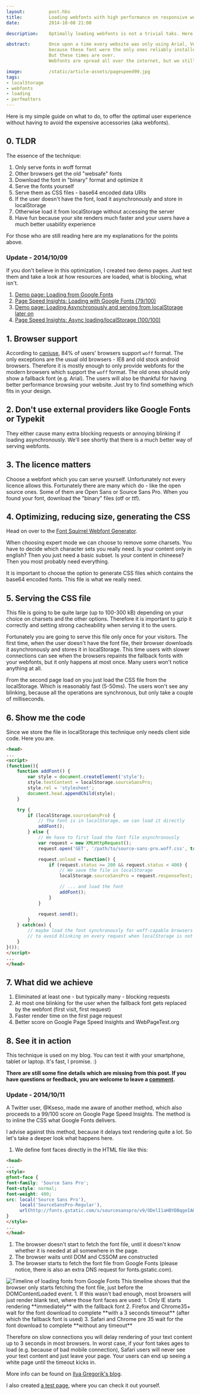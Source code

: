 ```yaml
---
layout:         post.hbs
title:          Loading webfonts with high performance on responsive websites
date:           2014-10-08 21:00

description:    Optimally loading webfonts is not a trivial taks. Here is a simple guide, how to do it. No blinking, no blocking.

abstract:       Once upon a time every website was only using Arial, Verdana, Garamond or Times New Roman for rendering the text,
                because these font were the only ones reliably installed on almost any computer.
                But these times are over.
                Webfonts are spread all over the internet, but we still don't really know, how to load them efficiently.

image:          /static/article-assets/pagespeed99.jpg
tags:
- localStorage
- webfonts
- loading
- perfmatters
---
```


Here is my simple guide on what to do, to offer the optimal user experience without having to avoid the expensive accessories (aka webfonts).

## 0. TLDR
The essence of the technique:
1. Only serve fonts in woff format
1. Other browsers get the old "websafe" fonts
1. Download the font in "binary" format and optimize it
1. Serve the fonts yourself
1. Serve them as CSS files - base64 encoded data URIs
1. If the user doesn't have the font, load it asynchronously and store in localStorage
1. Otherwise load it from localStorage without accessing the server
1. Have fun because your site renders much faster and your users have a much better usability experience

For those who are still reading here are my explanations for the points above.

<a id="update1"></a>
### Update - 2014/10/09
If you don't believe in this optimization, I created two demo pages. Just test them and take a look at how resources are loaded, what is blocking, what isn't.

1. <a href="/samples/webfonts-conventional.html" target="_blank">Demo page: Loading from Google Fonts</a>
1. <a href="https://developers.google.com/speed/pagespeed/insights/?url=http%3A%2F%2Fbdadam.com%2Fsamples%2Fwebfonts-conventional.html" rel="external" target="_blank">Page Speed Insights: Loading with Google Fonts (79/100)</a>
1. <a href="/samples/webfonts-conventional.html" target="_blank">Demo page: Loading Asynchronously and serving from localStorage later on</a>
1. <a href="https://developers.google.com/speed/pagespeed/insights/?url=http%3A%2F%2Fbdadam.com%2Fsamples%2Fwebfonts-optimized.html" rel="external" target="_blank">Page Speed Insights: Async loading/localStorage (100/100)</a>

## 1. Browser support
According to [caniuse](http://caniuse.com/#search=woff), 84% of users' browsers support `woff` format.
The only exceptions are the usual old browsers - IE8 and old stock android browsers.
Therefore it is mostly enough to only provide webfonts for the modern browsers which support the `woff` format.
The old ones should only show a fallback font (e.g. Arial).
The users will also be thankful for having better performance browsing your website. Just try to find something which fits in your design.

## 2. Don't use external providers like Google Fonts or Typekit
They either cause many extra blocking requests or annoying blinking if loading asynchronously.
We'll see shortly that there is a much better way of serving webfonts.

## 3. The licence matters
Choose a webfont which you can serve yourself. Unfortunately not every licence allows this.
Fortunately there are many which do - like the open source ones. Some of them are Open Sans or Source Sans Pro.
When you found your font, download the "binary" files (otf or ttf).

## 4. Optimizing, reducing size, generating the CSS
Head on over to the <a href="http://www.fontsquirrel.com/tools/webfont-generator">Font Squirrel Webfont Generator</a>.

When choosing expert mode we can choose to remove some charsets.
You have to decide which character sets you really need. Is your content only in english? Then you just need a basic subset.
Is your content in chineese? Then you most probably need everything.

It is important to choose the option to generate CSS files which contains the base64 encoded fonts. This file is what we really need.

## 5. Serving the CSS file
This file is going to be quite large (up to 100-300 kB) depending on your choice on charsets and the other options.
Therefore it is important to gzip it correctly and setting strong cacheability when serving it to the users.

Fortunately you are going to serve this file only once for your visitors.
The first time, when the user doesn't have the font file, their browser downloads it asynchronously and stores it in localStorage.
This time users with slower connections can see when the browsers repaints the fallback fonts with your webfonts, but it only happens at most once.
Many users won't notice anything at all.

From the second page load on you just load the CSS file from the localStorage. Which is reasonably fast (5-50ms).
The users won't see any blinking, because all the operations are synchronous, but only take a couple of milliseconds.

## 6. Show me the code
Since we store the file in localStorage this technique only needs client side code. Here you are.

```html
<head>
...
<script>
(function(){
    function addFont() {
        var style = document.createElement('style');
        style.textContent = localStorage.sourceSansPro;
        style.rel = 'stylesheet';
        document.head.appendChild(style);
    }

    try {
        if (localStorage.sourceSansPro) {
            // The font is in localStorage, we can load it directly
            addFont();
        } else {
            // We have to first load the font file asynchronously
            var request = new XMLHttpRequest();
            request.open('GET', '/path/to/source-sans-pro.woff.css', true);

            request.onload = function() {
                if (request.status >= 200 && request.status < 400) {
                    // We save the file in localStorage
                    localStorage.sourceSansPro = request.responseText;

                    // ... and load the font
                    addFont();
                }
            }

            request.send();
        }
    } catch(ex) {
        // maybe load the font synchronously for woff-capable browsers
        // to avoid blinking on every request when localStorage is not available
    }
}());
</script>
...
</head>
```

## 7. What did we achieve

1. Eliminated at least one - but typically many - blocking requests
1. At most one blinking for the user when the fallback font gets replaced by the webfont (first visit, first request)
1. Faster render time on the first page request
1. Better score on Google Page Speed Insights and WebPageTest.org

## 8. See it in action
This technique is used on my blog. You can test it with your smartphone, tablet or laptop. It's fast, I promise. :)

**There are still some fine details which are missing from this post.
If you have questions or feedback, you are welcome to leave a [comment](#comments).**

<a id="update2"></a>
### Update - 2014/10/11
A Twitter user, @Kseso, made me aware of another method, which also proceeds to a 99/100 score on Google Page Speed Insights.
The method is to inline the CSS what Google Fonts delivers.

I advise against this method, because it delays text rendering quite a lot. So let's take a deeper look what happens here.

1. We define font faces directly in the HTML file like this:
```html
<head>
...
<style>
@font-face {
font-family: 'Source Sans Pro';
font-style: normal;
font-weight: 400;
src: local('Source Sans Pro'),
     local('SourceSansPro-Regular'),
     url(http://fonts.gstatic.com/s/sourcesanspro/v9/ODelI1aHBYDBqgeIAH2zlBBHWFfxJXS04xYOz0jw624.woff) format('woff');
}
</style>
...
</head>
```
1. The browser doesn't start to fetch the font file, until it doesn't know whether it is needed at all somewhere in the page.
1. The browser waits until DOM and CSSOM are constructed
1. The browser starts to fetch the font file from Google Fonts
(please notice, there is also an extra DNS request for fonts.gstatic.com).
<img src="/static/article-assets/gfonts-timeline.jpg" alt="Timeline of loading fonts from Google Fonts">
This timeline shows that the browser only starts fetching the font file, just before the DOMContentLoaded event.
1. If this wasn't bad enough, most browsers will just render blank text, where those font faces are used:
    1. Only IE starts rendering **immediately** with the fallback font
    2. Firefox and Chrome35+ wait for the font download to complete **with a 3 seconds timeout** (after which the fallback font is used)
    3. Safari and Chrome pre 35 wait for the font download to complete **without any timeout**

Therefore on slow connections you will delay rendering of your text content up to 3 seconds in most browsers.
In worst case, if your font takes ages to load (e.g. because of bad mobile connection), Safari users will never see your text content and just leave your page.
Your users can end up seeing a white page until the timeout kicks in.

More info can be found on <a href="https://www.igvita.com/2012/09/12/web-fonts-performance-making-pretty-fast/" rel="external">Ilya Gregorik's blog</a>.

I also created <a href="/samples/webfonts-googlefonts.html" target="_blank">a test page</a>, where you can check it out yourself.
